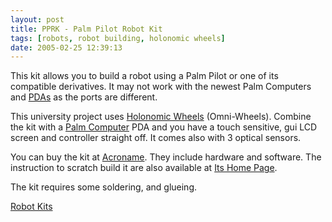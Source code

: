 ```yaml
---
layout: post
title: PPRK - Palm Pilot Robot Kit
tags: [robots, robot building, holonomic wheels]
date: 2005-02-25 12:39:13
---
```

This kit allows you to build a robot using a Palm Pilot or one of its compatible derivatives. It may not work with the newest Palm Computers and [PDAs](/wiki/personal_data_assistant.html "Personal Data Assistant") as the ports are different.

This university project uses [Holonomic Wheels](/wiki/holonomic_wheels.html "Holonomic Wheels") (Omni-Wheels). Combine the kit with a [Palm Computer](/wiki/palm_computer.html "Palm Computer") PDA and you have a touch sensitive, gui LCD screen and controller straight off. It comes also with 3 optical sensors.

You can buy the kit at [Acroname](https://acroname.com). They include hardware and software. The instruction to scratch build it are also available at [Its Home Page](https://www.cs.cmu.edu/~pprk/).

The kit requires some soldering, and glueing.

[Robot Kits](/wiki/robot_kits.html "Robot Kits")

